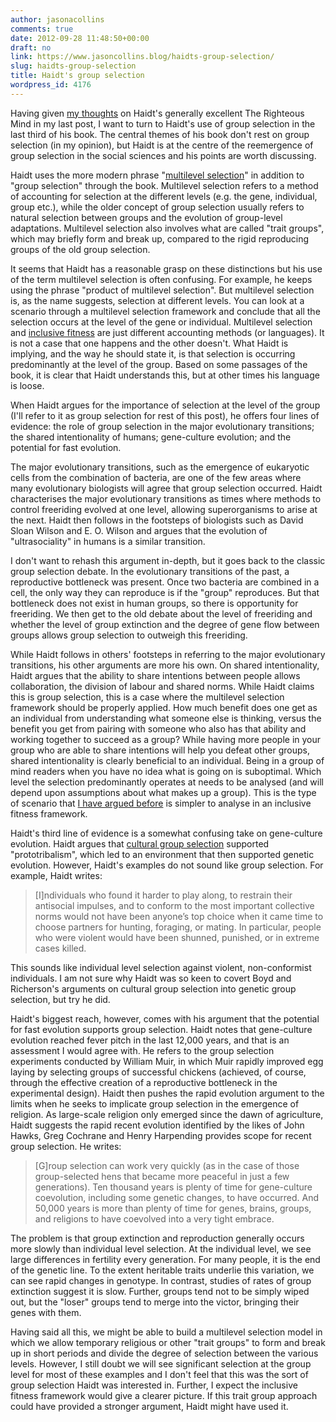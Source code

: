 ```yaml
---
author: jasonacollins
comments: true
date: 2012-09-28 11:48:50+00:00
draft: no
link: https://www.jasoncollins.blog/haidts-group-selection/
slug: haidts-group-selection
title: Haidt's group selection
wordpress_id: 4176
---
```


Having given [my thoughts](https://www.jasoncollins.blog/haidts-the-righteous-mind/) on Haidt's generally excellent The Righteous Mind in my last post, I want to turn to Haidt's use of group selection in the last third of his book. The central themes of his book don't rest on group selection (in my opinion), but Haidt is at the centre of the reemergence of group selection in the social sciences and his points are worth discussing.

Haidt uses the more modern phrase "[multilevel selection](https://www.jasoncollins.blog/what-is-multilevel-selection/)" in addition to "group selection" through the book. Multilevel selection refers to a method of accounting for selection at the different levels (e.g. the gene, individual, group etc.), while the older concept of group selection usually refers to natural selection between groups and the evolution of group-level adaptations. Multilevel selection also involves what are called "trait groups", which may briefly form and break up, compared to the rigid reproducing groups of the old group selection.

It seems that Haidt has a reasonable grasp on these distinctions but his use of the term multilevel selection is often confusing. For example, he keeps using the phrase "product of multilevel selection". But multilevel selection is, as the name suggests, selection at different levels. You can look at a scenario through a multilevel selection framework and conclude that all the selection occurs at the level of the gene or individual. Multilevel selection and [inclusive fitness](http://en.wikipedia.org/wiki/Inclusive_fitness) are just different accounting methods (or languages). It is not a case that one happens and the other doesn't. What Haidt is implying, and the way he should state it, is that selection is occurring predominantly at the level of the group. Based on some passages of the book, it is clear that Haidt understands this, but at other times his language is loose.

When Haidt argues for the importance of selection at the level of the group (I'll refer to it as group selection for rest of this post), he offers four lines of evidence: the role of group selection in the major evolutionary transitions; the shared intentionality of humans; gene-culture evolution; and the potential for fast evolution.

The major evolutionary transitions, such as the emergence of eukaryotic cells from the combination of bacteria, are one of the few areas where many evolutionary biologists will agree that group selection occurred. Haidt characterises the major evolutionary transitions as times where methods to control freeriding evolved at one level, allowing superorganisms to arise at the next. Haidt then follows in the footsteps of biologists such as David Sloan Wilson and E. O. Wilson and argues that the evolution of "ultrasociality" in humans is a similar transition.

I don't want to rehash this argument in-depth, but it goes back to the classic group selection debate. In the evolutionary transitions of the past, a reproductive bottleneck was present. Once two bacteria are combined in a cell, the only way they can reproduce is if the "group" reproduces. But that bottleneck does not exist in human groups, so there is opportunity for freeriding. We then get to the old debate about the level of freeriding and whether the level of group extinction and the degree of gene flow between groups allows group selection to outweigh this freeriding.

While Haidt follows in others' footsteps in referring to the major evolutionary transitions, his other arguments are more his own. On shared intentionality, Haidt argues that the ability to share intentions between people allows collaboration, the division of labour and shared norms. While Haidt claims this is group selection, this is a case where the multilevel selection framework should be properly applied. How much benefit does one get as an individual from understanding what someone else is thinking, versus the benefit you get from pairing with someone who also has that ability and working together to succeed as a group? While having more people in your group who are able to share intentions will help you defeat other groups, shared intentionality is clearly beneficial to an individual. Being in a group of mind readers when you have no idea what is going on is suboptimal. Which level the selection predominantly operates at needs to be analysed (and will depend upon assumptions about what makes up a group). This is the type of scenario that [I have argued before](https://www.jasoncollins.blog/groups-kin-and-self-interest/) is simpler to analyse in an inclusive fitness framework.

Haidt's third line of evidence is a somewhat confusing take on gene-culture evolution. Haidt argues that [cultural group selection](https://www.jasoncollins.blog/labelling-cultural-group-selection/) supported "prototribalism", which led to an environment that then supported genetic evolution. However, Haidt's examples do not sound like group selection. For example, Haidt writes:


<blockquote>[I]ndividuals who found it harder to play along, to restrain their antisocial impulses, and to conform to the most important collective norms would not have been anyone’s top choice when it came time to choose partners for hunting, foraging, or mating. In particular, people who were violent would have been shunned, punished, or in extreme cases killed.</blockquote>


This sounds like individual level selection against violent, non-conformist individuals. I am not sure why Haidt was so keen to covert Boyd and Richerson's arguments on cultural group selection into genetic group selection, but try he did.

Haidt's biggest reach, however, comes with his argument that the potential for fast evolution supports group selection. Haidt notes that gene-culture evolution reached fever pitch in the last 12,000 years, and that is an assessment I would agree with. He refers to the group selection experiments conducted by William Muir, in which Muir rapidly improved egg laying by selecting groups of successful chickens (achieved, of course, through the effective creation of a reproductive bottleneck in the experimental design). Haidt then pushes the rapid evolution argument to the limits when he seeks to implicate group selection in the emergence of religion. As large-scale religion only emerged since the dawn of agriculture, Haidt suggests the rapid recent evolution identified by the likes of John Hawks, Greg Cochrane and Henry Harpending provides scope for recent group selection. He writes:


<blockquote>[G]roup selection can work very quickly (as in the case of those group-selected hens that became more peaceful in just a few generations). Ten thousand years is plenty of time for gene-culture coevolution, including some genetic changes, to have occurred. And 50,000 years is more than plenty of time for genes, brains, groups, and religions to have coevolved into a very tight embrace.</blockquote>


The problem is that group extinction and reproduction generally occurs more slowly than individual level selection. At the individual level, we see large differences in fertility every generation. For many people, it is the end of the genetic line. To the extent heritable traits underlie this variation, we can see rapid changes in genotype. In contrast, studies of rates of group extinction suggest it is slow. Further, groups tend not to be simply wiped out, but the "loser" groups tend to merge into the victor, bringing their genes with them.

Having said all this, we might be able to build a multilevel selection model in which we allow temporary religious or other "trait groups" to form and break up in short periods and divide the degree of selection between the various levels. However, I still doubt we will see significant selection at the group level for most of these examples and I don't feel that this was the sort of group selection Haidt was interested in. Further, I expect the inclusive fitness framework would give a clearer picture. If this trait group approach could have provided a stronger argument, Haidt might have used it.
